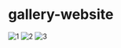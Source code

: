 # gallery-website

![1](https://user-images.githubusercontent.com/40955969/186140994-395f4821-72a8-49c5-ae11-8b90545a9535.png)
![2](https://user-images.githubusercontent.com/40955969/186141004-68a1f80f-44f3-4c9e-b749-e445c80120ce.png)
![3](https://user-images.githubusercontent.com/40955969/186141016-55944301-7e32-4128-9a12-9ecfbc4cc290.png)
